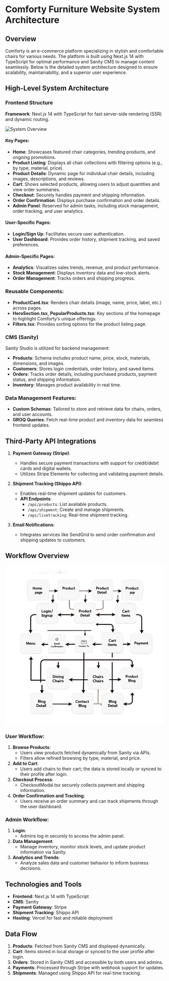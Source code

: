 # Comforty Furniture Website System Architecture

## Overview
Comforty is an e-commerce platform specializing in stylish and comfortable chairs for various needs. The platform is built using Next.js 14 with TypeScript for optimal performance and Sanity CMS to manage content seamlessly. Below is the detailed system architecture designed to ensure scalability, maintainability, and a superior user experience.

## High-Level System Architecture

### Frontend Structure
**Framework**: Next.js 14 with TypeScript for fast server-side rendering (SSR) and dynamic routing.

![System Overview](./Documentation/images/diagram-01.png)

#### Key Pages:
- **Home**: Showcases featured chair categories, trending products, and ongoing promotions.
- **Product Listing**: Displays all chair collections with filtering options (e.g., by type, material, price).
- **Product Details**: Dynamic page for individual chair details, including images, descriptions, and reviews.
- **Cart**: Shows selected products, allowing users to adjust quantities and view order summaries.
- **Checkout**: Securely handles payment and shipping information.
- **Order Confirmation**: Displays purchase confirmation and order details.
- **Admin Panel**: Reserved for admin tasks, including stock management, order tracking, and user analytics.

#### User-Specific Pages:
- **Login/Sign Up**: Facilitates secure user authentication.
- **User Dashboard**: Provides order history, shipment tracking, and saved preferences.

#### Admin-Specific Pages:
- **Analytics**: Visualizes sales trends, revenue, and product performance.
- **Stock Management**: Displays inventory data and low-stock alerts.
- **Order Management**: Tracks orders and shipping progress.

### Reusable Components:
- **ProductCard.tsx**: Renders chair details (image, name, price, label, etc.) across pages.
- **HeroSection.tsx**, **PopularProducts.tsx**: Key sections of the homepage to highlight Comforty’s unique offerings.
- **Filters.tsx**: Provides sorting options for the product listing page.

### CMS (Sanity)
Sanity Studio is utilized for backend management:
- **Products**: Schema includes product name, price, stock, materials, dimensions, and images.
- **Customers**: Stores login credentials, order history, and saved items.
- **Orders**: Tracks order details, including purchased products, payment status, and shipping information.
- **Inventory**: Manages product availability in real time.

### Data Management Features:
- **Custom Schemas**: Tailored to store and retrieve data for chairs, orders, and user accounts.
- **GROQ Queries**: Fetch real-time product and inventory data for seamless frontend updates.

## Third-Party API Integrations

1. **Payment Gateway (Stripe)**:
    - Handles secure payment transactions with support for credit/debit cards and digital wallets.
    - Utilizes Stripe Elements for collecting and validating payment details.

2. **Shipment Tracking (Shippo API)**:
    - Enables real-time shipment updates for customers.
    - **API Endpoints**:
        - `/api/products`: List available products.
        - `/api/shipment`: Create and manage shipments.
        - `/api/livetracking`: Real-time shipment tracking.

3. **Email Notifications**:
    - Integrates services like SendGrid to send order confirmation and shipping updates to customers.

## Workflow Overview

![Workflow Diagram](./Documentation/images/diagram-02.png)

### User Workflow:
1. **Browse Products**:
    - Users view products fetched dynamically from Sanity via APIs.
    - Filters allow refined browsing by type, material, and price.
2. **Add to Cart**:
    - Users add chairs to their cart; the data is stored locally or synced to their profile after login.
3. **Checkout Process**:
    - CheckoutModal.tsx securely collects payment and shipping information.
4. **Order Confirmation and Tracking**:
    - Users receive an order summary and can track shipments through the user dashboard.

### Admin Workflow:
1. **Login**:
    - Admins log in securely to access the admin panel.
2. **Data Management**:
    - Manage inventory, monitor stock levels, and update product information via Sanity.
3. **Analytics and Trends**:
    - Analyze sales data and customer behavior to inform business decisions.

## Technologies and Tools
- **Frontend**: Next.js 14 with TypeScript
- **CMS**: Sanity
- **Payment Gateway**: Stripe
- **Shipment Tracking**: Shippo API
- **Hosting**: Vercel for fast and reliable deployment

## Data Flow
1. **Products**: Fetched from Sanity CMS and displayed dynamically.
2. **Cart**: Items stored in local storage or synced to the user profile after login.
3. **Orders**: Stored in Sanity CMS and accessible by both users and admins.
4. **Payments**: Processed through Stripe with webhook support for updates.
5. **Shipments**: Managed using Shippo API for real-time tracking.
